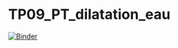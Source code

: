 # TP09_PT_dilatation_eau
 
[![Binder](https://mybinder.org/badge_logo.svg)](https://mybinder.org/v2/gh/CCayssiols/TP09_PT_dilatation_eau/HEAD)
